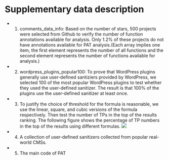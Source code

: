# Supplementary data description

- 1. comments\_data\_info: Based on the number of stars, 500 projects were selected from Github to verify the number of function annotations available for analysis. Only 1.2% of these projects do not have annotations available for PAT analysis.(Each array implies one item, the first element represents the number of all functions and the second element represents the number of functions available for analysis.)
- 2. wordpress\_plugins\_popular100: To prove that WordPress plugins generally use user-defined santiziers provided by WordPress, we selected 100 of the most popular WordPress plugins to test whether they used the user-defined sanitizer. The result is that 100% of the plugins use the user-defined sanitizer at least once.
- 3. To justify the choice of threshold for the formula is reasonable, we use the linear, square, and cubic versions of the formula respectively. Then test the number of TPs in the top of the results ranking. The following figure shows the percentage of TP numbers in the top of the results using different formulas.
![](https://penlab-1252869057.cos.ap-beijing.myqcloud.com/2022-07-15-090053.png)
- 4. A collection of user-defined sanitizers collected from popular real-world CMSs.
- 5. The main code of PAT
